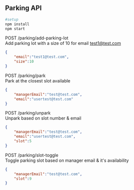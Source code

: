 ## Parking API
```bash
#setup
npm install
npm start
```
POST /parking/add-parking-lot  
Add parking lot with a size of 10 for email test1@test.com
```json
{
    "email":"test1@test.com",
    "size":10
}
```
POST /parking/park  
Park at the closest slot available
```json
{
    "managerEmail":"test@test.com",
    "email":"usertest@test.com"
}
```
POST /parking/unpark  
Unpark based on slot number & email
```json
{
    "managerEmail":"test@test.com",
    "email":"usertest@test.com",
    "slot":5
}
```
POST /parking/slot-toggle  
Toggle parking slot based on manager email & it's availability
```json
{
    "managerEmail":"test@test.com",
    "slot":9
}
```